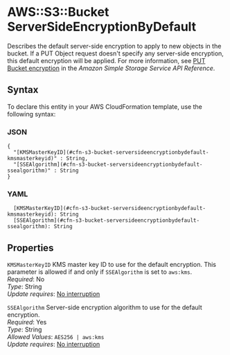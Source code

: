 # AWS::S3::Bucket ServerSideEncryptionByDefault<a name="aws-properties-s3-bucket-serversideencryptionbydefault"></a>

Describes the default server\-side encryption to apply to new objects in the bucket\. If a PUT Object request doesn't specify any server\-side encryption, this default encryption will be applied\. For more information, see [PUT Bucket encryption](https://docs.aws.amazon.com/AmazonS3/latest/API/RESTBucketPUTencryption.html) in the *Amazon Simple Storage Service API Reference*\.

## Syntax<a name="aws-properties-s3-bucket-serversideencryptionbydefault-syntax"></a>

To declare this entity in your AWS CloudFormation template, use the following syntax:

### JSON<a name="aws-properties-s3-bucket-serversideencryptionbydefault-syntax.json"></a>

```
{
  "[KMSMasterKeyID](#cfn-s3-bucket-serversideencryptionbydefault-kmsmasterkeyid)" : String,
  "[SSEAlgorithm](#cfn-s3-bucket-serversideencryptionbydefault-ssealgorithm)" : String
}
```

### YAML<a name="aws-properties-s3-bucket-serversideencryptionbydefault-syntax.yaml"></a>

```
  [KMSMasterKeyID](#cfn-s3-bucket-serversideencryptionbydefault-kmsmasterkeyid): String
  [SSEAlgorithm](#cfn-s3-bucket-serversideencryptionbydefault-ssealgorithm): String
```

## Properties<a name="aws-properties-s3-bucket-serversideencryptionbydefault-properties"></a>

`KMSMasterKeyID`  <a name="cfn-s3-bucket-serversideencryptionbydefault-kmsmasterkeyid"></a>
KMS master key ID to use for the default encryption\. This parameter is allowed if and only if `SSEAlgorithm` is set to `aws:kms`\.  
*Required*: No  
*Type*: String  
*Update requires*: [No interruption](https://docs.aws.amazon.com/AWSCloudFormation/latest/UserGuide/using-cfn-updating-stacks-update-behaviors.html#update-no-interrupt)

`SSEAlgorithm`  <a name="cfn-s3-bucket-serversideencryptionbydefault-ssealgorithm"></a>
Server\-side encryption algorithm to use for the default encryption\.  
*Required*: Yes  
*Type*: String  
*Allowed Values*: `AES256 | aws:kms`  
*Update requires*: [No interruption](https://docs.aws.amazon.com/AWSCloudFormation/latest/UserGuide/using-cfn-updating-stacks-update-behaviors.html#update-no-interrupt)